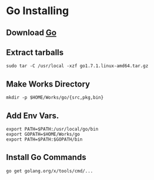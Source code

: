 # Go Installing

## Download [Go](https://golang.org/dl/)

## Extract tarballs
```
sudo tar -C /usr/local -xzf go1.7.1.linux-amd64.tar.gz 
```

## Make Works Directory
```
mkdir -p $HOME/Works/go/{src,pkg,bin}
```

## Add Env Vars.
```
export PATH=$PATH:/usr/local/go/bin
export GOPATH=$HOME/Works/go
export PATH=$PATH:$GOPATH/bin
```

## Install Go Commands
```
go get golang.org/x/tools/cmd/...
```
